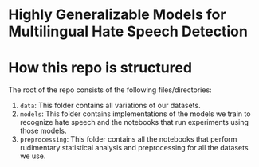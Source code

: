 # Highly Generalizable Models for Multilingual Hate Speech Detection
# How this repo is structured
The root of the repo consists of the following files/directories:
1. `data`: This folder contains all variations of our datasets.
2. `models`: This folder contains implementations of the models we train to recognize hate speech and the notebooks that run experiments using those models.
3. `preprocessing`: This folder contains all the notebooks that perform rudimentary statistical analysis and preprocessing for all the datasets we use.